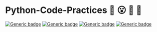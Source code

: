 # Python-Code-Practices :star_struck: :open_mouth: :running: :star2:

[![Generic badge](https://img.shields.io/badge/advance-Python3-yellowgreen)](https://shields.io/)  [![Generic badge](https://img.shields.io/badge/module-random-red)](https://shields.io/) [![Generic badge](https://img.shields.io/badge/module-time-brightgreen)](https://shields.io/) [![Generic badge](https://img.shields.io/badge/module-datetime-orange)](https://shields.io/) 
<br>




